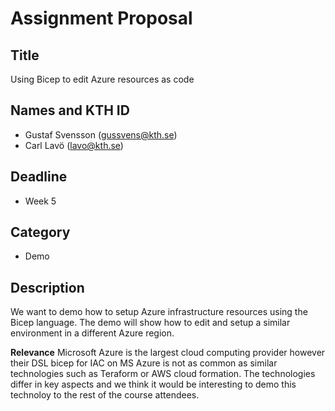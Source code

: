# Assignment Proposal


## Title

Using Bicep to edit Azure resources as code

## Names and KTH ID

  - Gustaf Svensson (gussvens@kth.se)
  - Carl Lavö (lavo@kth.se)

## Deadline

- Week 5

## Category

- Demo

## Description

We want to demo how to setup Azure infrastructure resources using the Bicep language. The demo will show how to edit and setup a similar environment in a different Azure region.

**Relevance**
Microsoft Azure is the largest cloud computing provider however their DSL bicep for IAC on MS Azure is not as common as similar technologies such as Teraform or AWS cloud formation. The technologies differ in key aspects and we think it would be interesting to demo this technoloy to the rest of the course attendees.
